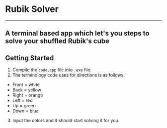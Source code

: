 # Rubik Solver
---
A terminal based app which let's you steps to solve your shuffled Rubik's cube
---
## Getting Started
1. Compile the `code.cpp` file into `.exe` file.
2. The terminology code uses for directions is as follows:
  - Front = white
  - Back = yellow
  - Right = orange
  - Left = red
  - Up = green
  - Down = blue
3. Input the colors and it should start solving it for you.

